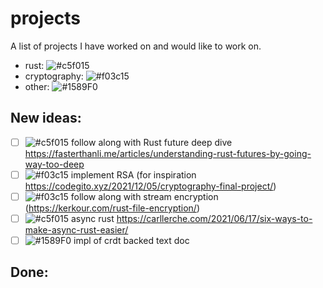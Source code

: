 # projects
A list of projects I have worked on and would like to work on.
- rust: ![#c5f015](https://via.placeholder.com/15/c5f015/000000?text=+)
- cryptography: ![#f03c15](https://via.placeholder.com/15/f03c15/000000?text=+)
- other: ![#1589F0](https://via.placeholder.com/15/1589F0/000000?text=+)

## New ideas:
- [ ] ![#c5f015](https://via.placeholder.com/15/c5f015/000000?text=+) follow along with Rust future deep dive https://fasterthanli.me/articles/understanding-rust-futures-by-going-way-too-deep
- [ ] ![#f03c15](https://via.placeholder.com/15/f03c15/000000?text=+) implement RSA (for inspiration https://codegito.xyz/2021/12/05/cryptography-final-project/)
- [ ] ![#f03c15](https://via.placeholder.com/15/f03c15/000000?text=+) follow along with stream encryption (https://kerkour.com/rust-file-encryption/)
- [ ] ![#c5f015](https://via.placeholder.com/15/c5f015/000000?text=+) async rust https://carllerche.com/2021/06/17/six-ways-to-make-async-rust-easier/
- [ ] ![#1589F0](https://via.placeholder.com/15/1589F0/000000?text=+) impl of crdt backed text doc

## Done:
